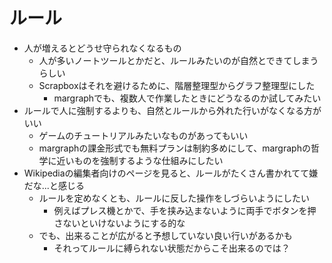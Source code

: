 # ルール

- 人が増えるとどうせ守られなくなるもの
  - 人が多いノートツールとかだと、ルールみたいのが自然とできてしまうらしい
  - Scrapboxはそれを避けるために、階層整理型からグラフ整理型にした
    - margraphでも、複数人で作業したときにどうなるのか試してみたい
- ルールで人に強制するよりも、自然とルールから外れた行いがなくなる方がいい
  - ゲームのチュートリアルみたいなものがあってもいい
  - margraphの課金形式でも無料プランは制約多めにして、margraphの哲学に近いものを強制するような仕組みにしたい
- Wikipediaの編集者向けのページを見ると、ルールがたくさん書かれてて嫌だな...と感じる
  - ルールを定めなくとも、ルールに反した操作をしづらいようにしたい
    - 例えばプレス機とかで、手を挟み込まないように両手でボタンを押さないといけないようにする的な
  - でも、出来ることが広がると予想していない良い行いがあるかも
    - それってルールに縛られない状態だからこそ出来るのでは？

